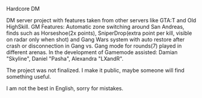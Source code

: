 Hardcore DM

DM server project with features taken from other servers like GTA:T and Old HighSkill. GM Features: Automatic zone switching around San Andreas, finds such as Horseshoe(2x points), SniperDrop(extra point per kill, visible on radar only when shot) and Gang Wars system with auto restore after crash or disconnection in Gang vs. Gang mode for rounds(7) played in different arenas.
In the development of Gamemode assisted: Damian "Skyline", Daniel "Pasha", Alexandra "LXandR".

The project was not finalized. I make it public, maybe someone will find something useful.

I am not the best in English, sorry for mistakes.
